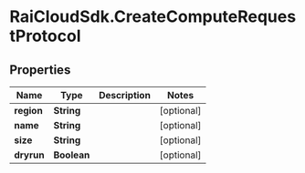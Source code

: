 # RaiCloudSdk.CreateComputeRequestProtocol

## Properties

Name | Type | Description | Notes
------------ | ------------- | ------------- | -------------
**region** | **String** |  | [optional] 
**name** | **String** |  | [optional] 
**size** | **String** |  | [optional] 
**dryrun** | **Boolean** |  | [optional] 



